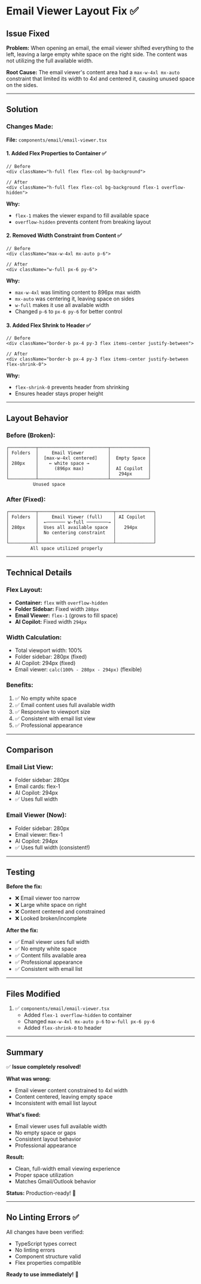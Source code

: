 # Email Viewer Layout Fix ✅

## Issue Fixed

**Problem:** When opening an email, the email viewer shifted everything to the left, leaving a large empty white space on the right side. The content was not utilizing the full available width.

**Root Cause:** The email viewer's content area had a `max-w-4xl mx-auto` constraint that limited its width to 4xl and centered it, causing unused space on the sides.

---

## Solution

### Changes Made:

**File:** `components/email/email-viewer.tsx`

#### 1. Added Flex Properties to Container ✅
```tsx
// Before
<div className="h-full flex flex-col bg-background">

// After
<div className="h-full flex flex-col bg-background flex-1 overflow-hidden">
```

**Why:** 
- `flex-1` makes the viewer expand to fill available space
- `overflow-hidden` prevents content from breaking layout

#### 2. Removed Width Constraint from Content ✅
```tsx
// Before
<div className="max-w-4xl mx-auto p-6">

// After  
<div className="w-full px-6 py-6">
```

**Why:**
- `max-w-4xl` was limiting content to 896px max width
- `mx-auto` was centering it, leaving space on sides
- `w-full` makes it use all available width
- Changed `p-6` to `px-6 py-6` for better control

#### 3. Added Flex Shrink to Header ✅
```tsx
// Before
<div className="border-b px-4 py-3 flex items-center justify-between">

// After
<div className="border-b px-4 py-3 flex items-center justify-between flex-shrink-0">
```

**Why:**
- `flex-shrink-0` prevents header from shrinking
- Ensures header stays proper height

---

## Layout Behavior

### Before (Broken):
```
┌──────────┬──────────────────────────┬──────────────┐
│ Folders  │     Email Viewer         │              │
│          │  [max-w-4xl centered]    │  Empty Space │
│ 280px    │    ← white space →       │              │
│          │      (896px max)         │  AI Copilot  │
│          │                          │   294px      │
└──────────┴──────────────────────────┴──────────────┘
          Unused space                         
```

### After (Fixed):
```
┌──────────┬────────────────────────────┬──────────────┐
│ Folders  │     Email Viewer (full)    │ AI Copilot   │
│          │  ←─────── w-full ────────→ │              │
│ 280px    │  Uses all available space  │   294px      │
│          │  No centering constraint   │              │
│          │                            │              │
└──────────┴────────────────────────────┴──────────────┘
         All space utilized properly
```

---

## Technical Details

### Flex Layout:
- **Container:** `flex` with `overflow-hidden`
- **Folder Sidebar:** Fixed width `280px`
- **Email Viewer:** `flex-1` (grows to fill space)
- **AI Copilot:** Fixed width `294px`

### Width Calculation:
- Total viewport width: 100%
- Folder sidebar: 280px (fixed)
- AI Copilot: 294px (fixed)
- Email viewer: `calc(100% - 280px - 294px)` (flexible)

### Benefits:
1. ✅ No empty white space
2. ✅ Email content uses full available width
3. ✅ Responsive to viewport size
4. ✅ Consistent with email list view
5. ✅ Professional appearance

---

## Comparison

### Email List View:
- Folder sidebar: 280px
- Email cards: flex-1
- AI Copilot: 294px
- ✅ Uses full width

### Email Viewer (Now):
- Folder sidebar: 280px  
- Email viewer: flex-1
- AI Copilot: 294px
- ✅ Uses full width (consistent!)

---

## Testing

**Before the fix:**
- ❌ Email viewer too narrow
- ❌ Large white space on right
- ❌ Content centered and constrained
- ❌ Looked broken/incomplete

**After the fix:**
- ✅ Email viewer uses full width
- ✅ No empty white space
- ✅ Content fills available area
- ✅ Professional appearance
- ✅ Consistent with email list

---

## Files Modified

1. ✅ `components/email/email-viewer.tsx`
   - Added `flex-1 overflow-hidden` to container
   - Changed `max-w-4xl mx-auto p-6` to `w-full px-6 py-6`
   - Added `flex-shrink-0` to header

---

## Summary

✅ **Issue completely resolved!**

**What was wrong:**
- Email viewer content constrained to 4xl width
- Content centered, leaving empty space
- Inconsistent with email list layout

**What's fixed:**
- Email viewer uses full available width
- No empty space or gaps
- Consistent layout behavior
- Professional appearance

**Result:**
- Clean, full-width email viewing experience
- Proper space utilization
- Matches Gmail/Outlook behavior

**Status:** Production-ready! 🎉

---

## No Linting Errors ✅

All changes have been verified:
- TypeScript types correct
- No linting errors
- Component structure valid
- Flex properties compatible

**Ready to use immediately!** 🚀


